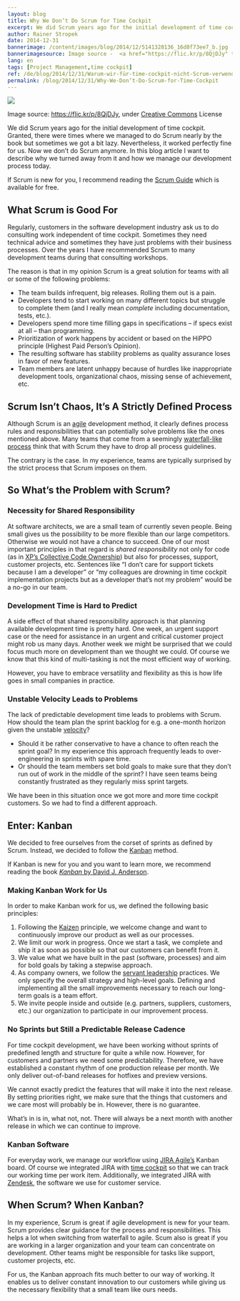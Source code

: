 ```yaml
---
layout: blog
title: Why We Don’t Do Scrum for Time Cockpit
excerpt: We did Scrum years ago for the initial development of time cockpit. Granted, there were times where we managed to do Scrum nearly by the book but sometimes we got a bit lazy. Nevertheless, it worked perfectly fine for us. Today, we don’t do Scrum anymore. In this blog article I want to describe why we turned away from it and how we manage our development process today.
author: Rainer Stropek
date: 2014-12-31
bannerimage: /content/images/blog/2014/12/5141328136_16d8f73ee7_b.jpg
bannerimagesource: Image source -  <a href="https://flic.kr/p/8QjDJy" target="_blank">https://flic.kr/p/8QjDJy</a>, <a href="https://creativecommons.org/licenses/by/2.0/" target="_blank">Creative Commons</a> License
lang: en
tags: [Project Management,time cockpit]
ref: /de/blog/2014/12/31/Warum-wir-für-time-cockpit-nicht-Scrum-verwenden
permalink: /blog/2014/12/31/Why-We-Don’t-Do-Scrum-for-Time-Cockpit
---
```


<p>
  <img src="{{site.baseurl}}/content/images/blog/2014/12/5141328136_16d8f73ee7_b.jpg" />
</p><p class="imageCaption">Image source: <a href="https://flic.kr/p/8QjDJy" target="_blank">https://flic.kr/p/8QjDJy</a>, under <a href="https://creativecommons.org/licenses/by/2.0/" target="_blank">Creative Commons</a> License</p><p>We did Scrum years ago for the initial development of time cockpit. Granted, there were times where we managed to do Scrum nearly by the book but sometimes we got a bit lazy. Nevertheless, it worked perfectly fine for us. Now we don’t do Scrum anymore. In this blog article I want to describe why we turned away from it and how we manage our development process today.</p><p class="showcase">If Scrum is new for you, I recommend reading the <a href="http://www.scrumguides.org/" target="_blank">Scrum Guide</a> which is available for free.</p><h2>What Scrum is Good For</h2><p>Regularly, customers in the software development industry ask us to do consulting work independent of time cockpit. Sometimes they need technical advice and sometimes they have just problems with their business processes. Over the years I have recommended Scrum to many development teams during that consulting workshops.</p><p class="showcase">The reason is that in my opinion Scrum is a great solution for teams with all or some of the following problems:</p><ul>
  <li>The team builds infrequent, big releases. Rolling them out is a pain.</li>
  <li>Developers tend to start working on many different topics but struggle to complete them (and I really mean <em>complete</em> including documentation, tests, etc.).</li>
  <li>Developers spend more time filling gaps in specifications – if specs exist at all – than programming.</li>
  <li>Prioritization of work happens by accident or based on the HiPPO principle (Highest Paid Person’s Opinion).</li>
  <li>The resulting software has stability problems as quality assurance loses in favor of new features.</li>
  <li>Team members are latent unhappy because of hurdles like inappropriate development tools, organizational chaos, missing sense of achievement, etc.</li>
</ul><h2>Scrum Isn’t Chaos, It’s A Strictly Defined Process</h2><p>Although Scrum is an <a href="http://agilemanifesto.org/iso/en/" target="_blank">agile</a> development method, it clearly defines process rules and responsibilities that can potentially solve problems like the ones mentioned above. Many teams that come from a seemingly <a href="http://en.wikipedia.org/wiki/Waterfall_model" target="_blank">waterfall-like process</a> think that with Scrum they have to drop all process guidelines.</p><p class="showcase">The contrary is the case. In my experience, teams are typically surprised by the strict process that Scrum imposes on them.</p><h2>So What’s the Problem with Scrum?</h2><h3>Necessity for Shared Responsibility</h3><p>At software architects, we are a small team of currently seven people. Being small gives us the possibility to be more flexible than our large competitors. Otherwise we would not have a chance to succeed. One of our most important principles in that regard is <em>shared responsibility</em> not only for code (as in <a href="http://en.wikipedia.org/wiki/Extreme_programming_practices#Collective_code_ownership" target="_blank">XP’s Collective Code Ownership</a>) but also for processes, support, customer projects, etc. Sentences like “I don’t care for support tickets because I am a developer” or “my colleagues are drowning in time cockpit implementation projects but as a developer that’s not my problem” would be a no-go in our team.</p><h3>Development Time is Hard to Predict</h3><p>A side effect of that shared responsibility approach is that planning available development time is pretty hard. One week, an urgent support case or the need for assistance in an urgent and critical customer project might rob us many days. Another week we might be surprised that we could focus much more on development than we thought we could. Of course we know that this kind of multi-tasking is not the most efficient way of working.</p><p class="showcase">However, you have to embrace versatility and flexibility as this is how life goes in small companies in practice.</p><h3>Unstable Velocity Leads to Problems</h3><p>The lack of predictable development time leads to problems with Scrum. How should the team plan the sprint backlog for e.g. a one-month horizon given the unstable <a href="http://en.wikipedia.org/wiki/Velocity_(software_development)" target="_blank">velocity</a>?</p><ul>
  <li>Should it be rather conservative to have a chance to often reach the sprint goal? In my experience this approach frequently leads to over-engineering in sprints with spare time.</li>
  <li>Or should the team members set bold goals to make sure that they don’t run out of work in the middle of the sprint? I have seen teams being constantly frustrated as they regularly miss sprint targets.</li>
</ul><p>We have been in this situation once we got more and more time cockpit customers. So we had to find a different approach.</p><h2>Enter: Kanban</h2><p>We decided to free ourselves from the corset of sprints as defined by Scrum. Instead, we decided to follow the <a href="http://en.wikipedia.org/wiki/Kanban_(development)" target="_blank">Kanban</a> method.</p><p class="showcase">If Kanban is new for you and you want to learn more, we recommend reading the book <a href="http://www.amazon.de/gp/product/B0057H2M70/ref=as_li_tl?ie=UTF8&amp;camp=1638&amp;creative=19454&amp;creativeASIN=B0057H2M70&amp;linkCode=as2&amp;tag=timecockpit-21&amp;linkId=LHQGPITU4ZI4PZ72" target="_blank"><em>Kanban</em> by David J. Anderson</a>.</p><h3>Making Kanban Work for Us</h3><p>In order to make Kanban work for us, we defined the following basic principles:</p><ol>
  <li>Following the <a href="http://en.wikipedia.org/wiki/Kaizen" target="_blank">Kaizen</a> principle, we welcome change and want to continuously improve our product as well as our processes.</li>
  <li>We limit our work in progress. Once we start a task, we complete and ship it as soon as possible so that our customers can benefit from it.</li>
  <li>We value what we have built in the past (software, processes) and aim for bold goals by taking a stepwise approach.</li>
  <li>As company owners, we follow the <a href="http://en.wikipedia.org/wiki/Servant_leadership" target="_blank">servant leadership</a> practices. We only specify the overall strategy and high-level goals. Defining and implementing all the small improvements necessary to reach our long-term goals is a team effort.</li>
  <li>We invite people inside and outside (e.g. partners, suppliers, customers, etc.) our organization to participate in our improvement process.</li>
</ol><h3>No Sprints but Still a Predictable Release Cadence</h3><p>For time cockpit development, we have been working without sprints of predefined length and structure for quite a while now. However, for customers and partners we need some predictability. Therefore, we have established a constant rhythm of one production release per month. We only deliver out-of-band releases for hotfixes and preview versions.</p><p>We cannot exactly predict the features that will make it into the next release. By setting priorities right, we make sure that the things that customers and we care most will probably be in. However, there is no guarantee.</p><p class="showcase">What’s in is in, what not, not. There will always be a next month with another release in which we can continue to improve.</p><h3>Kanban Software</h3><p>For everyday work, we manage our workflow using <a href="https://www.atlassian.com/software/jira/agile" target="_blank">JIRA Agile’s</a> Kanban board. Of course we integrated JIRA with <a href="http://www.timecockpit.com/" target="_blank">time cockpit</a> so that we can track our working time per work item. Additionally, we integrated JIRA with <a href="https://www.zendesk.com/" target="_blank">Zendesk</a>, the software we use for customer service.</p><h2>When Scrum? When Kanban?</h2><p>In my experience, Scrum is great if agile development is new for your team. Scrum provides clear guidance for the process and responsibilities. This helps a lot when switching from waterfall to agile. Scum also is great if you are working in a larger organization and your team can concentrate on development. Other teams might be responsible for tasks like support, customer projects, etc.</p><p>For us, the Kanban approach fits much better to our way of working. It enables us to deliver constant innovation to our customers while giving us the necessary flexibility that a small team like ours needs.</p>
